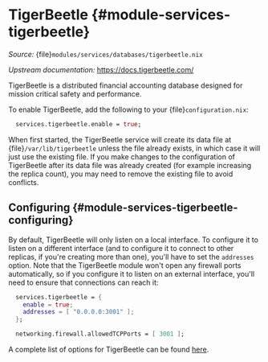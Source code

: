 # TigerBeetle {#module-services-tigerbeetle}

*Source:* {file}`modules/services/databases/tigerbeetle.nix`

*Upstream documentation:* <https://docs.tigerbeetle.com/>

TigerBeetle is a distributed financial accounting database designed for mission critical safety and performance.

To enable TigerBeetle, add the following to your {file}`configuration.nix`:
```nix
  services.tigerbeetle.enable = true;
```

When first started, the TigerBeetle service will create its data file at {file}`/var/lib/tigerbeetle` unless the file already exists, in which case it will just use the existing file.
If you make changes to the configuration of TigerBeetle after its data file was already created (for example increasing the replica count), you may need to remove the existing file to avoid conflicts.

## Configuring {#module-services-tigerbeetle-configuring}

By default, TigerBeetle will only listen on a local interface.
To configure it to listen on a different interface (and to configure it to connect to other replicas, if you're creating more than one), you'll have to set the `addresses` option.
Note that the TigerBeetle module won't open any firewall ports automatically, so if you configure it to listen on an external interface, you'll need to ensure that connections can reach it:

```nix
  services.tigerbeetle = {
    enable = true;
    addresses = [ "0.0.0.0:3001" ];
  };

  networking.firewall.allowedTCPPorts = [ 3001 ];
```

A complete list of options for TigerBeetle can be found [here](#opt-services.tigerbeetle.enable).

